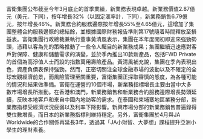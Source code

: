 富衛集團公布截至今年3月底止的首季業績，新業務表現卓越。新業務價值2.87億元（美元．下同），按年增長32%（以固定滙率計．下同），新業務銷售6.79億元，按年增長46%。新業務合約服務邊際按年增長55%至4.65億元，這增加了集團整體合約服務邊際的總結餘，並根據國際財務報告準則第17號隨着時間釋放至損益表。富衛集團行政總裁兼執行董事黃清風表示，集團在本年度開初即迎來強勁勢頭，憑藉以客為先的策略推動了一些令人矚目的新業務成果；集團繼續迅速應對客戶對保障、健康和儲蓄需求的演變，並於季內推出10款新產品，包括FWD Private的首個為高淨值人士而設的指數萬用壽險產品。黃清風補充說，集團在季內表現出色，資產負債表保持強勁。然而，正密切關注全球金融市場的波動以及不確定的全球宏觀經濟前景，而風險管理至關重要，富衛集團正採取審慎的態度，為各種可能的情況和結果做準備。富衛在運營的10個市場，新業務指標增長主要由當中大多數市場增長所推動。在香港和澳門，新業務銷售和新業務合約服務邊際增長勢頭延續，反映本地客戶和來自中國內地訪客的需求。在泰國和柬埔寨地區業務分部，新業務指標受經濟狀況疲弱以及利率下降影響。新興市場分部的新業務銷售普遍錄得雙位數增長，而日本的新業務指標則維持穩定。另外，富衛集團於4月與JA Worldwide的合作關係再延長3年，透過其「JA小財智、大夢想」課程提升亞洲小學生的理財素養。